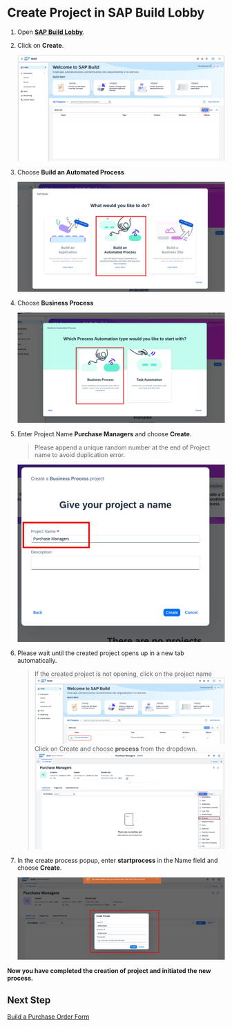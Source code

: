 # Create Project in SAP Build Lobby

1. Open **[SAP Build Lobby](https://pw-build-hands-on.eu10.build.cloud.sap/lobby)**.

2. Click on **Create**.

    ![project](./images/create1.png)

3. Choose **Build an Automated Process**

    ![project](./images/choosebuild.png)

4. Choose **Business Process**

    ![project](./images/bp.png)

5. Enter Project Name **Purchase Managers** and choose **Create**.
    > Please append a unique random number at the end of Project name to avoid duplication error.

    ![project](./images/projectname.png)

6. Please wait until the created project opens up in a new tab automatically.

    > If the created project is not opening, click on the project name
    ![project](./images/projectclick.png)
    Click on Create and choose **process** from the dropdown.
    ![project](./images/createprocessmanual.png)

7. In the create process popup, enter **startprocess** in the Name field and choose **Create**.

    ![project](./images/createprocess.png)

**Now you have completed the creation of project and initiated the new process.**

## Next Step

[Build a Purchase Order Form](../form/README.md)



